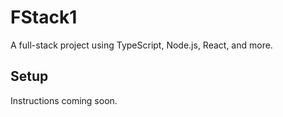 # FStack1

A full-stack project using TypeScript, Node.js, React, and more.

## Setup

Instructions coming soon. 